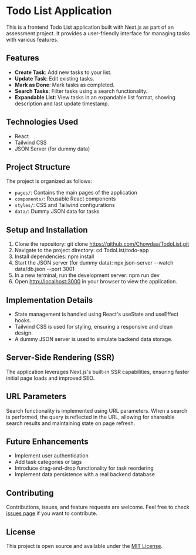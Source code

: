 # Todo List Application

This is a frontend Todo List application built with Next.js as part of an assessment project. It provides a user-friendly interface for managing tasks with various features.

## Features

- **Create Task**: Add new tasks to your list.
- **Update Task**: Edit existing tasks.
- **Mark as Done**: Mark tasks as completed.
- **Search Tasks**: Filter tasks using a search functionality.
- **Expandable List**: View tasks in an expandable list format, showing description and last update timestamp.

## Technologies Used

- React
- Tailwind CSS
- JSON Server (for dummy data)

## Project Structure

The project is organized as follows:

- `pages/`: Contains the main pages of the application
- `components/`: Reusable React components
- `styles/`: CSS and Tailwind configurations
- `data/`: Dummy JSON data for tasks

## Setup and Installation

1. Clone the repository:
  git clone https://github.com/Chowdaa/TodoList.git
2. Navigate to the project directory:
   cd TodoList/todo-app
3. Install dependencies:
   npm install
4. Start the JSON server (for dummy data):
   npx json-server --watch data/db.json --port 3001
5. In a new terminal, run the development server:
   npm run dev
6. Open [http://localhost:3000](http://localhost:3000) in your browser to view the application.

## Implementation Details

- State management is handled using React's useState and useEffect hooks.
- Tailwind CSS is used for styling, ensuring a responsive and clean design.
- A dummy JSON server is used to simulate backend data storage.

## Server-Side Rendering (SSR)

The application leverages Next.js's built-in SSR capabilities, ensuring faster initial page loads and improved SEO.

## URL Parameters

Search functionality is implemented using URL parameters. When a search is performed, the query is reflected in the URL, allowing for shareable search results and maintaining state on page refresh.

## Future Enhancements

- Implement user authentication
- Add task categories or tags
- Introduce drag-and-drop functionality for task reordering
- Implement data persistence with a real backend database

## Contributing

Contributions, issues, and feature requests are welcome. Feel free to check [issues page](https://github.com/Chowdaa/TodoList/issues) if you want to contribute.

## License

This project is open source and available under the [MIT License](LICENSE).
